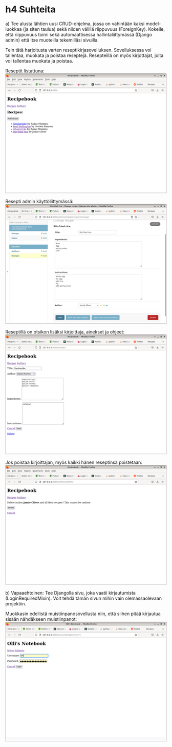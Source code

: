 # h4 Suhteita

a) Tee alusta lähtien uusi CRUD-ohjelma, jossa on vähintään kaksi model-luokkaa (ja siten taulua) sekä niiden välillä riippuvuus (ForeignKey). Kokeile, että riippuvuus toimi sekä automaattisessa hallintaliittymässä (Django admin) että itse muoteilla tekemilläsi sivuilla.

Tein tätä harjoitusta varten reseptikirjasovelluksen. Sovelluksessa voi tallentaa, muokata ja poistaa reseptejä. Resepteillä on myös kirjottajat, joita voi tallentaa muokata ja poistaa.

Reseptit listattuna:
![Kuva sovelluksesta](recipe_list.png)

Resepti admin käyttöliittymässä:
![Kuva sovelluksesta](resepti_admin.png)

Reseptillä on otsikon lisäksi kirjoittaja, ainekset ja ohjeet:
![Kuva sovelluksesta](sienikastike.png)

Jos poistaa kirjoittajan, myös kaikki hänen reseptinsä poistetaan:
![Kuva sovelluksesta](delete_jamie.png)

b) Vapaaehtoinen: Tee Djangolla sivu, joka vaatii kirjautumista (LoginRequiredMixin). Voit tehdä tämän sivun mihin vain olemassaolevaan projektiin.

Muokkasin edellistä muistiinpanosovellusta niin, että siihen pitää kirjautua sisään nähdäkseen muistiinpanot:
![Kuva sovelluksesta](login.png)


